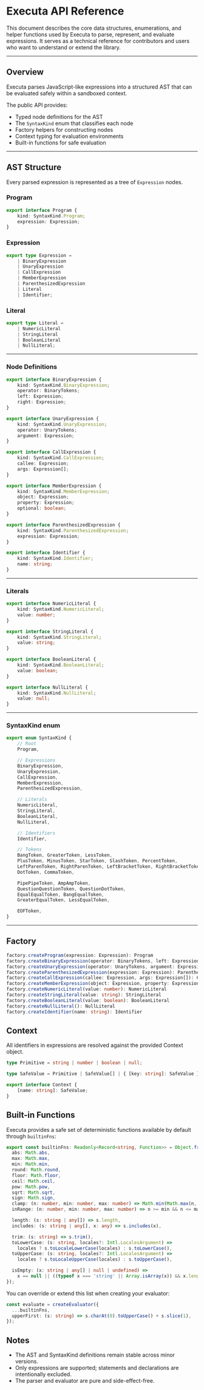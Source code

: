 # Executa API Reference

This document describes the core data structures, enumerations, and helper functions used by Executa to parse, represent, and evaluate expressions. It serves as a technical reference for contributors and users who want to understand or extend the library.

---

## Overview

Executa parses JavaScript-like expressions into a structured AST that can be evaluated safely within a sandboxed context.

The public API provides:
- Typed node definitions for the AST
- The `SyntaxKind` enum that classifies each node
- Factory helpers for constructing nodes
- Context typing for evaluation environments
- Built-in functions for safe evaluation

---

## AST Structure

Every parsed expression is represented as a tree of `Expression` nodes.

### Program

```ts
export interface Program {
    kind: SyntaxKind.Program;
    expression: Expression;
}
```

### Expression

```ts
export type Expression =
    | BinaryExpression
    | UnaryExpression
    | CallExpression
    | MemberExpression
    | ParenthesizedExpression
    | Literal
    | Identifier;
```

### Literal

```ts
export type Literal =
    | NumericLiteral
    | StringLiteral
    | BooleanLiteral
    | NullLiteral;
```

---

### Node Definitions

```ts
export interface BinaryExpression {
    kind: SyntaxKind.BinaryExpression;
    operator: BinaryTokens;
    left: Expression;
    right: Expression;
}

export interface UnaryExpression {
    kind: SyntaxKind.UnaryExpression;
    operator: UnaryTokens;
    argument: Expression;
}

export interface CallExpression {
    kind: SyntaxKind.CallExpression;
    callee: Expression;
    args: Expression[];
}

export interface MemberExpression {
    kind: SyntaxKind.MemberExpression;
    object: Expression;
    property: Expression;
    optional: boolean;
}

export interface ParenthesizedExpression {
    kind: SyntaxKind.ParenthesizedExpression;
    expression: Expression;
}

export interface Identifier {
    kind: SyntaxKind.Identifier;
    name: string;
}
```

---

### Literals

```ts
export interface NumericLiteral {
    kind: SyntaxKind.NumericLiteral;
    value: number;
}

export interface StringLiteral {
    kind: SyntaxKind.StringLiteral;
    value: string;
}

export interface BooleanLiteral {
    kind: SyntaxKind.BooleanLiteral;
    value: boolean;
}

export interface NullLiteral {
    kind: SyntaxKind.NullLiteral;
    value: null;
}
```

---

### SyntaxKind enum

```ts
export enum SyntaxKind {
    // Root
    Program,

    // Expressions
    BinaryExpression,
    UnaryExpression,
    CallExpression,
    MemberExpression,
    ParenthesizedExpression,

    // Literals
    NumericLiteral,
    StringLiteral,
    BooleanLiteral,
    NullLiteral,

    // Identifiers
    Identifier,

    // Tokens
    BangToken, GreaterToken, LessToken,
    PlusToken, MinusToken, StarToken, SlashToken, PercentToken,
    LeftParenToken, RightParenToken, LeftBracketToken, RightBracketToken,
    DotToken, CommaToken,

    PipePipeToken, AmpAmpToken,
    QuestionQuestionToken, QuestionDotToken,
    EqualEqualToken, BangEqualToken,
    GreaterEqualToken, LessEqualToken,

    EOFToken,
}
```

---

## Factory

```ts
factory.createProgram(expression: Expression): Program
factory.createBinaryExpression(operator: BinaryTokens, left: Expression, right: Expression): BinaryExpression
factory.createUnaryExpression(operator: UnaryTokens, argument: Expression): UnaryExpression
factory.createParenthesizedExpression(expression: Expression): ParenthesizedExpression
factory.createCallExpression(callee: Expression, args: Expression[]): CallExpression
factory.createMemberExpression(object: Expression, property: Expression, optional: boolean): MemberExpression
factory.createNumericLiteral(value: number): NumericLiteral
factory.createStringLiteral(value: string): StringLiteral
factory.createBooleanLiteral(value: boolean): BooleanLiteral
factory.createNullLiteral(): NullLiteral
factory.createIdentifier(name: string): Identifier
```

## Context

All identifiers in expressions are resolved against the provided Context object.

```ts
type Primitive = string | number | boolean | null;

type SafeValue = Primitive | SafeValue[] | { [key: string]: SafeValue };

export interface Context {
    [name: string]: SafeValue;
}
```

## Built-in Functions

Executa provides a safe set of deterministic functions available by default through `builtinFns`:

```ts
export const builtinFns: Readonly<Record<string, Function>> = Object.freeze({
  abs: Math.abs,
  max: Math.max,
  min: Math.min,
  round: Math.round,
  floor: Math.floor,
  ceil: Math.ceil,
  pow: Math.pow,
  sqrt: Math.sqrt,
  sign: Math.sign,
  clamp: (n: number, min: number, max: number) => Math.min(Math.max(n, min), max),
  inRange: (n: number, min: number, max: number) => n >= min && n <= max,

  length: (s: string | any[]) => s.length,
  includes: (s: string | any[], x: any) => s.includes(x),

  trim: (s: string) => s.trim(),
  toLowerCase: (s: string, locales?: Intl.LocalesArgument) =>
    locales ? s.toLocaleLowerCase(locales) : s.toLowerCase(),
  toUpperCase: (s: string, locales?: Intl.LocalesArgument) =>
    locales ? s.toLocaleUpperCase(locales) : s.toUpperCase(),

  isEmpty: (x: string | any[] | null | undefined) =>
    x == null || ((typeof x === 'string' || Array.isArray(x)) && x.length === 0),
});
```

You can override or extend this list when creating your evaluator:

```ts
const evaluate = createEvaluator({
  ...builtinFns,
  upperFirst: (s: string) => s.charAt(0).toUpperCase() + s.slice(1),
});
```

## Notes

- The AST and SyntaxKind definitions remain stable across minor versions.
- Only expressions are supported; statements and declarations are intentionally excluded.
- The parser and evaluator are pure and side-effect-free.
